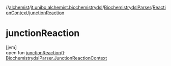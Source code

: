 //[alchemist](../../../../index.md)/[it.unibo.alchemist.biochemistrydsl](../../index.md)/[BiochemistrydslParser](../index.md)/[ReactionContext](index.md)/[junctionReaction](junction-reaction.md)

# junctionReaction

[jvm]\
open fun [junctionReaction](junction-reaction.md)(): [BiochemistrydslParser.JunctionReactionContext](../-junction-reaction-context/index.md)
